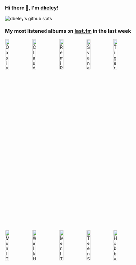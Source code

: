 ### Hi there 👋, I'm [dbeley](https://dbeley.ovh/en)!

![dbeley's github stats](https://github-readme-stats.vercel.app/api?username=dbeley)

### My most listened albums on [last.fm](https://www.last.fm/user/d_beley) in the last week

[<img src='https://lastfm.freetls.fastly.net/i/u/300x300/6466bdcba1b646f6a394467dec70e0aa.jpg' width='16%' height='16%' alt='Oasis - (What’s The Story) Morning Glory?'>](https://www.last.fm/music/oasis/%2528what%25e2%2580%2599s%2bthe%2bstory%2529%2bmorning%2bglory%253f)&nbsp;
[<img src='https://lastfm.freetls.fastly.net/i/u/300x300/ea3d942f8219619c9008e2d0129a192d.jpg' width='16%' height='16%' alt='Claude Lavender - Control Point'>](https://www.last.fm/music/claude%2blavender/control%2bpoint)&nbsp;
[<img src='https://lastfm.freetls.fastly.net/i/u/300x300/c4acb59e111a3b2989fbdb4e5cc30981.jpg' width='16%' height='16%' alt='Rémi Panossian Trio - In Odd We Trust'>](https://www.last.fm/music/r%25c3%25a9mi%2bpanossian%2btrio/in%2bodd%2bwe%2btrust)&nbsp;
[<img src='https://lastfm.freetls.fastly.net/i/u/300x300/fbf9dab70bb804e76bf2dfdc31cf4377.jpg' width='16%' height='16%' alt='Svaneborg Kardyb - Haven'>](https://www.last.fm/music/svaneborg%2bkardyb/haven)&nbsp;
[<img src='https://lastfm.freetls.fastly.net/i/u/300x300/87ae47a40ab86440b84423ff26f578e3.jpg' width='16%' height='16%' alt='Tigers Jaw - Tigers Jaw'>](https://www.last.fm/music/tigers%2bjaw/tigers%2bjaw)&nbsp;
<br>
[<img src='https://lastfm.freetls.fastly.net/i/u/300x300/e4c84efa4965da3dc4c1a40c40afe389.png' width='16%' height='16%' alt='Men I Trust - Oncle Jazz'>](https://www.last.fm/music/men%2bi%2btrust/oncle%2bjazz)&nbsp;
[<img src='https://lastfm.freetls.fastly.net/i/u/300x300/39ef638f0726e486c14250f0569836b8.jpg' width='16%' height='16%' alt='Walk Home Drunk - Time Flies EP'>](https://www.last.fm/music/walk%2bhome%2bdrunk/time%2bflies%2bep)&nbsp;
[<img src='https://lastfm.freetls.fastly.net/i/u/300x300/14d570ef753f496107a5b6048cb7b2f5.jpg' width='16%' height='16%' alt='Men I Trust - Untourable Album'>](https://www.last.fm/music/men%2bi%2btrust/untourable%2balbum)&nbsp;
[<img src='https://lastfm.freetls.fastly.net/i/u/300x300/618dcac43d55e71eba5fd3b6e4c1db3c.jpg' width='16%' height='16%' alt='Teen Suicide - dc snuff film / waste yrself'>](https://www.last.fm/music/teen%2bsuicide/dc%2bsnuff%2bfilm%2b%252f%2bwaste%2byrself)&nbsp;
[<img src='https://lastfm.freetls.fastly.net/i/u/300x300/531e04644ce68d91642a7ef6fe15679c.jpg' width='16%' height='16%' alt='Hobby - Nombre Parfait'>](https://www.last.fm/music/hobby/nombre%2bparfait)&nbsp;
<br>
